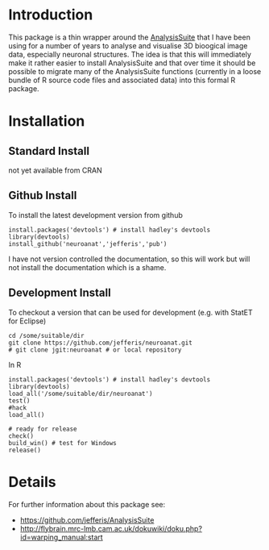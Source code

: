Introduction
============
This package is a thin wrapper around the [AnalysisSuite](https://github.com/jefferis/AnalysisSuite)
that I have been using for a number of years to analyse and visualise
3D bioogical image data, especially neuronal structures. The idea is that this
will immediately make it rather easier to install AnalysisSuite and that over
time it should be possible to migrate many of the AnalysisSuite functions 
(currently in a loose bundle of R source code files and associated data) into
this formal R package.

Installation
============
Standard Install
----------------
not yet available from CRAN

Github Install
--------------
To install the latest development version from github

    install.packages('devtools') # install hadley's devtools
    library(devtools)
    install_github('neuroanat','jefferis','pub')

I have not version controlled the documentation, so this will work but will not
install the documentation which is a shame. 

Development Install
-------------------
To checkout a version that can be used for development (e.g. with StatET for Eclipse)

    cd /some/suitable/dir
    git clone https://github.com/jefferis/neuroanat.git
    # git clone jgit:neuroanat # or local repository 


In R

    install.packages('devtools') # install hadley's devtools
    library(devtools)
    load_all('/some/suitable/dir/neuroanat')
    test()
    #hack
    load_all()
    
    # ready for release
    check()
    build_win() # test for Windows
    release()

Details
=======
For further information about this package see:

  * https://github.com/jefferis/AnalysisSuite
  * http://flybrain.mrc-lmb.cam.ac.uk/dokuwiki/doku.php?id=warping_manual:start

